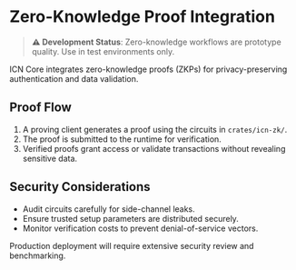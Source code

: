 # Zero-Knowledge Proof Integration

> **⚠️ Development Status**: Zero-knowledge workflows are prototype quality. Use in test environments only.

ICN Core integrates zero-knowledge proofs (ZKPs) for privacy-preserving authentication and data validation.

## Proof Flow

1. A proving client generates a proof using the circuits in `crates/icn-zk/`.
2. The proof is submitted to the runtime for verification.
3. Verified proofs grant access or validate transactions without revealing sensitive data.

## Security Considerations

* Audit circuits carefully for side-channel leaks.
* Ensure trusted setup parameters are distributed securely.
* Monitor verification costs to prevent denial-of-service vectors.

Production deployment will require extensive security review and benchmarking.
